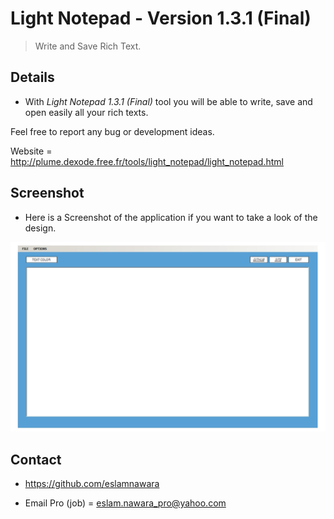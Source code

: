 # Light Notepad - Version 1.3.1 (Final)

> Write and Save Rich Text.

## Details

- With *Light Notepad 1.3.1 (Final)* tool you will be able to write, save and open easily all your rich texts.

Feel free to report any bug or development ideas.

Website = http://plume.dexode.free.fr/tools/light_notepad/light_notepad.html

## Screenshot

- Here is a Screenshot of the application if you want to take a look of the design.

![alt tag](https://github.com/eslamnawara/Light_Notepad-1.3.1/blob/master/Screenshot.jpg) 

## Contact

- https://github.com/eslamnawara

- Email Pro (job) = eslam.nawara_pro@yahoo.com
